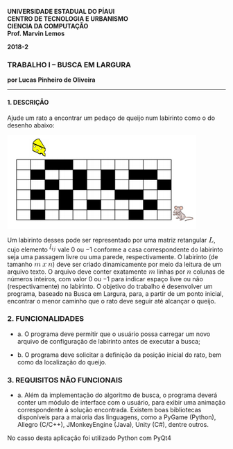
<dl>
<p><strong>
UNIVERSIDADE ESTADUAL DO PÍAUI<br>
CENTRO DE TECNOLOGIA E URBANISMO<br>
CIENCIA DA COMPUTAÇÃO<br>
Prof. Marvin Lemos<br>

<p>2018-2</p>
</strong></p>
</dl>

### TRABALHO I – BUSCA EM LARGURA
**por Lucas Pinheiro de Oliveira**

---

#### 1. DESCRIÇÃO

Ajude um rato a encontrar um pedaço de queijo num labirinto como o do
desenho abaixo:

![](mazebfs/image/ilustracao.png)

Um labirinto desses pode ser representado por uma matriz retangular ![](mazebfs/image/math2.png),
cujo elemento ![](mazebfs/image/math1.png) vale 0 ou −1 conforme a casa correspondente do labirinto
seja uma passagem livre ou uma parede, respectivamente.
O labirinto (de tamanho ![](mazebfs/image/math3.png)) deve ser criado dinamicamente por meio
da leitura de um arquivo texto. O arquivo deve conter exatamente ![](mazebfs/image/math4.png) linhas por
![](mazebfs/image/math5.png) colunas de números inteiros, com valor 0 ou −1 para indicar espaço livre ou
não (respectivamente) no labirinto.
O objetivo do trabalho é desenvolver um programa, baseado na Busca
em Largura, para, a partir de um ponto inicial, encontrar o menor caminho que
o rato deve seguir até alcançar o queijo.

### 2. FUNCIONALIDADES

* a. O programa deve permitir que o usuário possa carregar um novo
arquivo de configuração de labirinto antes de executar a busca;

* b. O programa deve solicitar a definição da posição inicial do rato, bem
como da localização do queijo.

### 3. REQUISITOS NÃO FUNCIONAIS

* a. Além da implementação do algoritmo de busca, o programa deverá
conter um módulo de interface com o usuário, para exibir uma
animação correspondente à solução encontrada. Existem boas
bibliotecas disponíveis para a maioria das linguagens, como a
PyGame (Python), Allegro (C/C++), JMonkeyEngine (Java), Unity
(C#), dentre outros.

No casso desta aplicação foi utilizado Python com PyQt4
